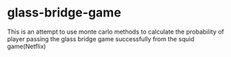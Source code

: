 # glass-bridge-game
This is an attempt to use monte carlo methods to calculate the probability of player passing the glass bridge game successfully from the squid game(Netflix) 
